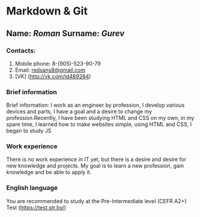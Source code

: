 # Markdown & Git
## Name: *Roman* Surname: *Gurev*
### Contacts:
 1. Mobile phone: 8-(905)-523-90-79
 2. Email: <redsans8@gmail.com>
 3. [VK] (http://vk.com/id489284)
### Brief information
Brief information: I work as an engineer by profession, I develop various devices and parts, I have a goal and a desire to change my profession.Recently, I have been studying HTML and CSS on my own, in my spare time, I learned how to make websites simple, using HTML and CSS, I began to study JS
### Work experience
There is no work experience in IT yet, but there is a desire and desire for new knowledge and projects. My goal is to learn a new profession, gain knowledge and be able to apply it.
### English language
You are recommended to study at the Pre-Intermediate level (CEFR A2+)
Test (https://test.str.by/)
